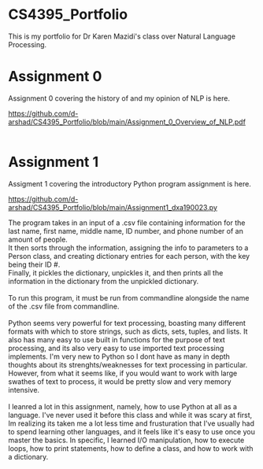 # CS4395_Portfolio
This is my portfolio for Dr Karen Mazidi's class over Natural Language Processing.

# Assignment 0
Assignment 0 covering the history of and my opinion of NLP is here.<br>

https://github.com/d-arshad/CS4395_Portfolio/blob/main/Assignment_0_Overview_of_NLP.pdf<br><br>

# Assignment 1
Assigment 1 covering the introductory Python program assignment is here.<br>

https://github.com/d-arshad/CS4395_Portfolio/blob/main/Assignment1_dxa190023.py<br>

The program takes in an input of a .csv file containing information for the last name, first name, middle name, ID number, and phone number of an amount of people. <br>
It then sorts through the information, assigning the info to parameters to a Person class, and creating dictionary entries for each person, with the key being their ID #.<br>
Finally, it pickles the dictionary, unpickles it, and then prints all the information in the dictionary from the unpickled dictionary.<br>
<br>
To run this program, it must be run from commandline alongside the name of the .csv file from commandline.<br>
<br>
Python seems very powerful for text processing, boasting many different formats with which to store strings, such as dicts, sets, tuples, and lists. It also has many easy to use built in functions for the purpose of text processing, and its also very easy to use imported text processing implements. I'm very new to Python so I dont have as many in depth thoughts about its strenghts/weaknesses for text processing in particular. However, from what it seems like, if you would want to work with large swathes of text to process, it would be pretty slow and very memory intensive.<br>
<br>
I leanred a lot in this assignment, namely, how to use Python at all as a language. I've never used it before this class and while it was scary at first, Im realizing its taken me a lot less time and frusturation that I've usually had to spend learning other languages, and it feels like it's easy to use once you master the basics. In specific, I learned I/O manipulation, how to execute loops, how to print statements, how to define a class, and how to work with a dictionary.<br>
